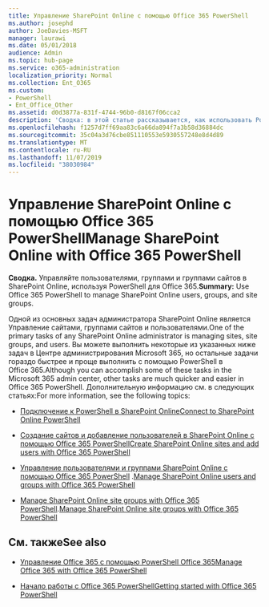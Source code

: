```yaml
---
title: Управление SharePoint Online с помощью Office 365 PowerShell
ms.author: josephd
author: JoeDavies-MSFT
manager: laurawi
ms.date: 05/01/2018
audience: Admin
ms.topic: hub-page
ms.service: o365-administration
localization_priority: Normal
ms.collection: Ent_O365
ms.custom:
- PowerShell
- Ent_Office_Other
ms.assetid: d0d3877a-831f-4744-96b0-d8167f06cca2
description: 'Сводка: в этой статье рассказывается, как использовать PowerShell в Office 365 для управления пользователями, группами и группами сайтов в SharePoint Online.'
ms.openlocfilehash: f1257d7ff69aa83c6a66da894f7a3b58d36884dc
ms.sourcegitcommit: 35c04a3d76cbe851110553e5930557248e8d4d89
ms.translationtype: MT
ms.contentlocale: ru-RU
ms.lasthandoff: 11/07/2019
ms.locfileid: "38030984"
---
```

# <a name="manage-sharepoint-online-with-office-365-powershell"></a><span data-ttu-id="b5f49-103">Управление SharePoint Online с помощью Office 365 PowerShell</span><span class="sxs-lookup"><span data-stu-id="b5f49-103">Manage SharePoint Online with Office 365 PowerShell</span></span>

 <span data-ttu-id="b5f49-104">**Сводка.** Управляйте пользователями, группами и группами сайтов в SharePoint Online, используя PowerShell для Office 365.</span><span class="sxs-lookup"><span data-stu-id="b5f49-104">**Summary:** Use Office 365 PowerShell to manage SharePoint Online users, groups, and site groups.</span></span>
  
<span data-ttu-id="b5f49-105">Одной из основных задач администратора SharePoint Online является Управление сайтами, группами сайтов и пользователями.</span><span class="sxs-lookup"><span data-stu-id="b5f49-105">One of the primary tasks of any SharePoint Online administrator is managing sites, site groups, and users.</span></span> <span data-ttu-id="b5f49-106">Вы можете выполнить некоторые из указанных ниже задач в Центре администрирования Microsoft 365, но остальные задачи гораздо быстрее и проще выполнить с помощью PowerShell в Office 365.</span><span class="sxs-lookup"><span data-stu-id="b5f49-106">Although you can accomplish some of these tasks in the Microsoft 365 admin center, other tasks are much quicker and easier in Office 365 PowerShell.</span></span> <span data-ttu-id="b5f49-107">Дополнительную информацию см. в следующих статьях:</span><span class="sxs-lookup"><span data-stu-id="b5f49-107">For more information, see the following topics:</span></span>

- [<span data-ttu-id="b5f49-108">Подключение к PowerShell в SharePoint Online</span><span class="sxs-lookup"><span data-stu-id="b5f49-108">Connect to SharePoint Online PowerShell</span></span>](https://docs.microsoft.com/powershell/sharepoint/sharepoint-online/connect-sharepoint-online?view=sharepoint-ps)
  
- [<span data-ttu-id="b5f49-109">Создание сайтов и добавление пользователей в SharePoint Online с помощью Office 365 PowerShell</span><span class="sxs-lookup"><span data-stu-id="b5f49-109">Create SharePoint Online sites and add users with Office 365 PowerShell</span></span>](create-sharepoint-sites-and-add-users-with-powershell.md)
    
- <span data-ttu-id="b5f49-110">[Управление пользователями и группами SharePoint Online с помощью Office 365 PowerShell](manage-sharepoint-users-and-groups-with-powershell.md) .</span><span class="sxs-lookup"><span data-stu-id="b5f49-110">[Manage SharePoint Online users and groups with Office 365 PowerShell](manage-sharepoint-users-and-groups-with-powershell.md)</span></span>
    
- <span data-ttu-id="b5f49-111">[Manage SharePoint Online site groups with Office 365 PowerShell](manage-sharepoint-site-groups-with-powershell.md).</span><span class="sxs-lookup"><span data-stu-id="b5f49-111">[Manage SharePoint Online site groups with Office 365 PowerShell](manage-sharepoint-site-groups-with-powershell.md)</span></span>
    
## <a name="see-also"></a><span data-ttu-id="b5f49-112">См. также</span><span class="sxs-lookup"><span data-stu-id="b5f49-112">See also</span></span>

- [<span data-ttu-id="b5f49-113">Управление Office 365 с помощью PowerShell Office 365</span><span class="sxs-lookup"><span data-stu-id="b5f49-113">Manage Office 365 with Office 365 PowerShell</span></span>](manage-office-365-with-office-365-powershell.md)

- [<span data-ttu-id="b5f49-114">Начало работы с Office 365 PowerShell</span><span class="sxs-lookup"><span data-stu-id="b5f49-114">Getting started with Office 365 PowerShell</span></span>](getting-started-with-office-365-powershell.md)

